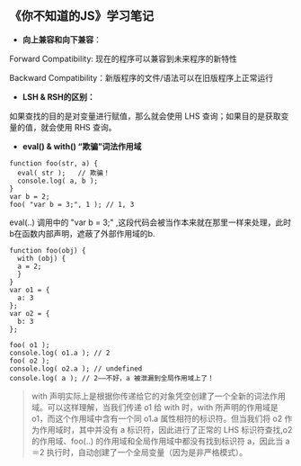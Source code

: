 ## 《你不知道的JS》学习笔记

- **向上兼容和向下兼容**：

Forward Compatibility: 现在的程序可以兼容到未来程序的新特性

Backward Compatibility：新版程序的文件/语法可以在旧版程序上正常运行


- **LSH & RSH的区别：**

如果查找的目的是对变量进行赋值，那么就会使用 LHS 查询；如果目的是获取变量的值，就会使用 RHS 查询。


- **eval() & with() “欺骗”词法作用域**
```
function foo(str, a) {
  eval( str );   // 欺骗！
  console.log( a, b ); 
}
var b = 2;
foo( "var b = 3;", 1 ); // 1, 3
```
eval(..) 调用中的 "var b = 3;" ,这段代码会被当作本来就在那里一样来处理，此时b在函数内部声明，遮蔽了外部作用域的b.

```
function foo(obj) {
  with (obj) {        
  a = 2;
  }  
}
var o1 = {
  a: 3
};
var o2 = {
  b: 3
};

foo( o1 );
console.log( o1.a ); // 2
foo( o2 );
console.log( o2.a ); // undefined
console.log( a ); // 2——不好，a 被泄漏到全局作用域上了！
```
>with 声明实际上是根据你传递给它的对象凭空创建了一个全新的词法作用域。可以这样理解，当我们传递 o1 给 with 时，with 所声明的作用域是 o1，而这个作用域中含有一个同 o1.a 属性相符的标识符。但当我们将 o2 作为作用域时，其中并没有 a 标识符，因此进行了正常的 LHS 标识符查找,o2 的作用域、foo(..) 的作用域和全局作用域中都没有找到标识符 a，因此当 a＝2 执行时，自动创建了一个全局变量（因为是非严格模式）。